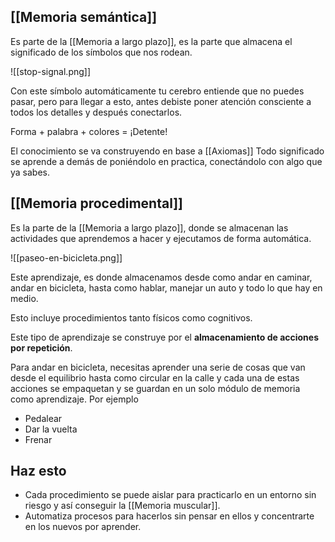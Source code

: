 
## [[Memoria semántica]]
Es parte de la [[Memoria a largo plazo]], es la parte que almacena el significado de los símbolos que nos rodean.

![[stop-signal.png]]

Con este símbolo automáticamente tu cerebro entiende que no puedes pasar, pero para llegar a esto, antes debiste poner atención consciente a todos los detalles y después conectarlos.

Forma + palabra + colores = ¡Detente!

El conocimiento se va construyendo en base a [[Axiomas]]
Todo significado se aprende a demás de poniéndolo en practica, conectándolo con algo que ya sabes.

## [[Memoria procedimental]]
Es la parte de la [[Memoria a largo plazo]], donde se almacenan las actividades que aprendemos a hacer y ejecutamos de forma automática.

![[paseo-en-bicicleta.png]]

Este aprendizaje, es donde almacenamos desde como andar en caminar, andar en bicicleta, hasta como hablar, manejar un auto y todo lo que hay en medio.

Esto incluye procedimientos tanto físicos como cognitivos.

Este tipo de aprendizaje se construye por el **almacenamiento de acciones por repetición**.

Para andar en bicicleta, necesitas aprender una serie de cosas que van desde el equilibrio hasta como circular en la calle y cada una de estas acciones se empaquetan y se guardan en un solo módulo de memoria como aprendizaje.
Por ejemplo
- Pedalear
- Dar la vuelta
- Frenar

## Haz esto
- Cada procedimiento se puede aislar para practicarlo en un entorno sin riesgo y así conseguir la [[Memoria muscular]].
- Automatiza procesos para hacerlos sin pensar en ellos y concentrarte en los nuevos por aprender.
